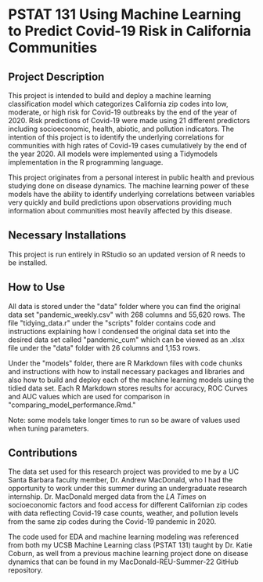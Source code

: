 # PSTAT 131 Using Machine Learning to Predict Covid-19 Risk in California Communities

## Project Description

This project is intended to build and deploy a machine learning classification model which categorizes California zip codes into low, moderate, or high risk for Covid-19 outbreaks by the end of the year of 2020. Risk predictions of Covid-19 were made using 21 different predictors including socioeconomic, health, abiotic, and pollution indicators. The intention of this project is to identify the underlying correlations for communities with high rates of Covid-19 cases cumulatively by the end of the year 2020. All models were implemented using a Tidymodels implementation in the R programming language.

This project originates from a personal interest in public health and previous studying done on disease dynamics. The machine learning power of these models have the ability to identify underlying correlations between variables very quickly and build predictions upon observations providing much information about communities most heavily affected by this disease.

## Necessary Installations

This project is run entirely in RStudio so an updated version of R needs to be installed.

## How to Use

All data is stored under the "data" folder where you can find the original data set "pandemic_weekly.csv" with 268 columns and 55,620 rows. The file "tidying_data.r" under the "scripts" folder contains code and instructions explaining how I condensed the original data set into the desired data set called "pandemic_cum" which can be viewed as an .xlsx file under the "data" folder with 26 columns and 1,153 rows.

Under the "models" folder, there are R Markdown files with code chunks and instructions with how to install necessary packages and libraries and also how to build and deploy each of the machine learning models using the tidied data set. Each R Markdown stores results for accuracy, ROC Curves and AUC values which are used for comparison in "comparing_model_performance.Rmd."

Note: some models take longer times to run so be aware of values used when tuning parameters.

## Contributions

The data set used for this research project was provided to me by a UC Santa Barbara faculty member, Dr. Andrew MacDonald, who I had the opportunity to work under this summer during an undergraduate research internship. Dr. MacDonald merged data from the *LA Times* on socioeconomic factors and food access for different Californian zip codes with data reflecting Covid-19 case counts, weather, and pollution levels from the same zip codes during the Covid-19 pandemic in 2020.

The code used for EDA and machine learning modeling was referenced from both my UCSB Machine Learning class (PSTAT 131) taught by Dr. Katie Coburn, as well from a previous machine learning project done on disease dynamics that can be found in my MacDonald-REU-Summer-22 GitHub repository.
